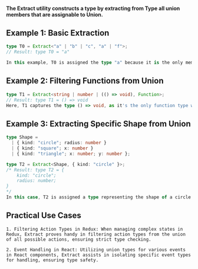 #### The Extract utility constructs a type by extracting from Type all union members that are assignable to Union.

## Example 1: Basic Extraction

```ts
type T0 = Extract<"a" | "b" | "c", "a" | "f">;
// Result: type T0 = "a"

In this example, T0 is assigned the type "a" because it is the only member of the first union ("a" | "b" | "c") that's also present in the second union ("a" | "f").
```

## Example 2: Filtering Functions from Union

```ts
type T1 = Extract<string | number | (() => void), Function>;
// Result: type T1 = () => void
Here, T1 captures the type () => void, as it's the only function type within the given union (string | number | (() => void)).

```

## Example 3: Extracting Specific Shape from Union

```ts
type Shape =
  | { kind: "circle"; radius: number }
  | { kind: "square"; x: number }
  | { kind: "triangle"; x: number; y: number };

type T2 = Extract<Shape, { kind: "circle" }>;
/* Result: type T2 = {
    kind: "circle";
    radius: number;
}
*/
In this case, T2 is assigned a type representing the shape of a circle. The Extract utility filters the union Shape and retains the object type with kind as "circle".

```

## Practical Use Cases

```text
1. Filtering Action Types in Redux: When managing complex states in Redux, Extract proves handy in filtering action types from the union of all possible actions, ensuring strict type checking.

2. Event Handling in React: Utilizing union types for various events in React components, Extract assists in isolating specific event types for handling, ensuring type safety.

```
